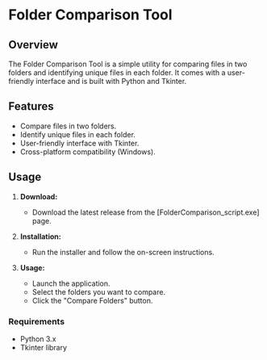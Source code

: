 # Folder Comparison Tool

## Overview

The Folder Comparison Tool is a simple utility for comparing files in two folders and identifying unique files in each folder. It comes with a user-friendly interface and is built with Python and Tkinter.

## Features

- Compare files in two folders.
- Identify unique files in each folder.
- User-friendly interface with Tkinter.
- Cross-platform compatibility (Windows).

## Usage

1. **Download:**
   - Download the latest release from the [FolderComparison_script.exe] page.

2. **Installation:**
   - Run the installer and follow the on-screen instructions.

3. **Usage:**
   - Launch the application.
   - Select the folders you want to compare.
   - Click the "Compare Folders" button.
  
### Requirements

- Python 3.x
- Tkinter library

